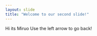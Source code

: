 ```yaml
---
layout: slide
title: "Welcome to our second slide!"
---
```

Hi its Miruo
Use the left arrow to go back!
